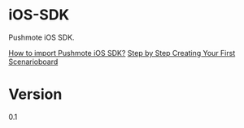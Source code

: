 iOS-SDK
=======

Pushmote iOS SDK.

<a href="https://docs.pushmote.com/how-to/import-pushmote-ios-sdk/">How to import Pushmote iOS SDK?</a>
<a href="https://pushmote.com/docs/step-by-step-creating-first-scenarioboard-on-pushmote/">Step by Step Creating Your First Scenarioboard</a>


Version
=======
0.1
